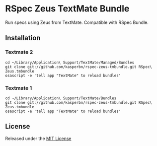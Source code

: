 # RSpec Zeus TextMate Bundle

Run specs using Zeus from TextMate. Compatible with RSpec Bundle.

## Installation

### Textmate 2

    cd ~/Library/Application\ Support/TextMate/Managed/Bundles
    git clone git://github.com/kasperbn/rspec-zeus-tmbundle.git RSpec\ Zeus.tmbundle
    osascript -e 'tell app "TextMate" to reload bundles'

### Textmate 1

    cd ~/Library/Application\ Support/TextMate/Bundles
    git clone git://github.com/kasperbn/rspec-zeus-tmbundle.git RSpec\ Zeus.tmbundle
    osascript -e 'tell app "TextMate" to reload bundles'

## License

Released under the [MIT License](http://www.opensource.org/licenses/MIT)